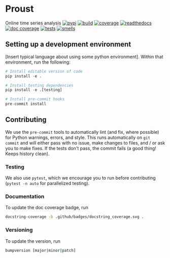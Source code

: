 # Proust
Online time series analysis
[![pypi](https://img.shields.io/pypi/v/proust)](https://pypi.org/project/proust/)
[![build](https://github.com/danielsuo/proust/workflows/build/badge.svg)](https://github.com/danielsuo/proust/actions)
[![coverage](https://img.shields.io/codecov/c/github/danielsuo/proust)](https://codecov.io/github/danielsuo/proust)
[![readthedocs](https://img.shields.io/readthedocs/proust)](https://readthedocs.org/projects/proust/)
[![doc coverage](.github/badges/docstring_coverage.svg)](https://readthedocs.org/projects/proust/)
[![tests](https://img.shields.io/azure-devops/tests/danielsuo/proust/1?compact_message)](https://dev.azure.com/danielsuo/proust/_build?definitionId=1&_a=summary)
[![smells](https://sonarcloud.io/api/project_badges/measure?project=danielsuo_proust&metric=code_smells)](https://sonarcloud.io/dashboard?id=danielsuo_proust)

## Setting up a development environment
[Insert typical language about using some python environment]. Within that
environment, run the following:

```python
# Install editable version of code
pip install -e .

# Install testing dependencies
pip install -e .[testing]

# Install pre-commit hooks
pre-commit install
```

## Contributing
We use the `pre-commit` tools to automatically lint (and fix, where possible)
for Python warnings, errors, and style. This runs automatically on `git commit`
and will either pass with no issue, make changes to files, and / or ask you to
make fixes. If the tests don't pass, the commit fails (a good thing! Keeps
history clean).

### Testing
We also use `pytest`, which we encourage you to run before contributing (`pytest
-n auto` for parallelized testing).

### Documentation
To update the doc coverage badge, run
```bash
docstring-coverage -b .github/badges/docstring_coverage.svg .
```

### Versioning
To update the version, run
```bash
bumpversion [major|minor|patch]
```